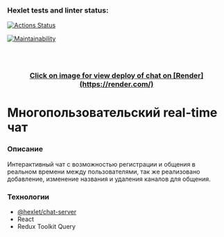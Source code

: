 ### Hexlet tests and linter status:

[![Actions Status](https://github.com/JS-Demi/frontend-project-12/actions/workflows/hexlet-check.yml/badge.svg)](https://github.com/JS-Demi/frontend-project-12/actions)

[![Maintainability](https://api.codeclimate.com/v1/badges/59905a56671b28db2207/maintainability)](https://codeclimate.com/github/JS-Demi/frontend-project-12/maintainability)

<p align="center">
  <a href="https://frontend-project-12-neas.onrender.com/">
    <svg width="70" height="30" viewBox="0 0 70 30" fill="none" xmlns="http://www.w3.org/2000/svg" aria-label="Render">
		<path d="M15.6491 0.00582604C12.9679 -0.120371 10.7133 1.81847 10.3286 4.373C10.3134 4.49154 10.2905 4.60627 10.2715 4.72099C9.67356 7.90268 6.88955 10.3119 3.5457 10.3119C2.35364 10.3119 1.23395 10.006 0.258977 9.47058C0.140914 9.40557 0 9.4897 0 9.62354V10.3081V20.6218H10.2677V12.8894C10.2677 11.4668 11.4178 10.3119 12.8346 10.3119H15.4015C18.3074 10.3119 20.6458 7.89121 20.5315 4.94662C20.4287 2.29649 18.2884 0.132023 15.6491 0.00582604Z" /> 
		</svg> 
    <h3 align="center">Click on image for view deploy of chat on [Render](https://render.com/)</h3>
  </a>
</p>

# Многопользовательский real-time чат

### Описание

Интерактивный чат с возможностью регистрации и общения в реальном времени между пользователями, так же реализовано добавление, изменение названия и удаления каналов для общения.

### Технологии

- [@hexlet/chat-server](https://www.npmjs.com/package/@hexlet/chat-server)
- React
- Redux Toolkit Query
